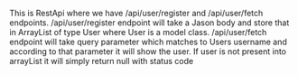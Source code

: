 This is RestApi where we have /api/user/register and /api/user/fetch endpoints.
/api/user/register endpoint will take a Jason body and store that in ArrayList of type User where User is a model class.
/api/user/fetch endpoint will take query parameter which matches to Users username and according to that parameter it will show the user.
If user is not present into arrayList it will simply return null with status code
